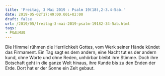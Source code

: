 ```yaml
---
title: 'Freitag, 3 Mai 2019 : Psalm 19(18),2-3.4-5ab.'
date: 2019-05-02T17:49:00.001+02:00
draft: false
url: /2019/05/freitag-3-mai-2019-psalm-19182-34-5ab.html
tags: 
- PSALMUS
---
```


Die Himmel rühmen die Herrlichkeit Gottes, vom Werk seiner Hände kündet das Firmament. Ein Tag sagt es dem andern, eine Nacht tut es der andern kund, ohne Worte und ohne Reden, unhörbar bleibt ihre Stimme. Doch ihre Botschaft geht in die ganze Welt hinaus, ihre Kunde bis zu den Enden der Erde. Dort hat er der Sonne ein Zelt gebaut.